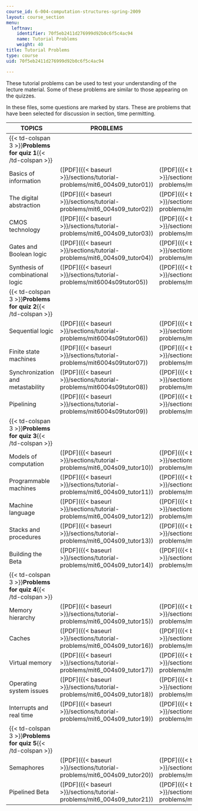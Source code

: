```yaml
---
course_id: 6-004-computation-structures-spring-2009
layout: course_section
menu:
  leftnav:
    identifier: 70f5eb2411d276999d92b0c6f5c4ac94
    name: Tutorial Problems
    weight: 40
title: Tutorial Problems
type: course
uid: 70f5eb2411d276999d92b0c6f5c4ac94

---
```


These tutorial problems can be used to test your understanding of the lecture material. Some of these problems are similar to those appearing on the quizzes.

In these files, some questions are marked by stars. These are problems that have been selected for discussion in section, time permitting.

| TOPICS | PROBLEMS | SOLUTIONS |
| --- | --- | --- |
| {{< td-colspan 3 >}}**Problems for quiz 1**{{< /td-colspan >}} |||
| Basics of information | ([PDF]({{< baseurl >}}/sections/tutorial-problems/mit6_004s09_tutor01)) | ([PDF]({{< baseurl >}}/sections/tutorial-problems/mit6_004s09_tutor01_sol)) |
| The digital abstraction | ([PDF]({{< baseurl >}}/sections/tutorial-problems/mit6_004s09_tutor02)) | ([PDF]({{< baseurl >}}/sections/tutorial-problems/mit6_004s09_tutor02_sol)) |
| CMOS technology | ([PDF]({{< baseurl >}}/sections/tutorial-problems/mit6_004s09_tutor03)) | ([PDF]({{< baseurl >}}/sections/tutorial-problems/mit6_004s09_tutor03_sol)) |
| Gates and Boolean logic | ([PDF]({{< baseurl >}}/sections/tutorial-problems/mit6_004s09_tutor04)) | ([PDF]({{< baseurl >}}/sections/tutorial-problems/mit6_004s09_tutor04_sol)) |
| Synthesis of combinational logic | ([PDF]({{< baseurl >}}/sections/tutorial-problems/mit6004s09tutor05)) | ([PDF]({{< baseurl >}}/sections/tutorial-problems/mit6004s09tutor05sol)) |
| {{< td-colspan 3 >}}**Problems for quiz 2**{{< /td-colspan >}} |||
| Sequential logic | ([PDF]({{< baseurl >}}/sections/tutorial-problems/mit6004s09tutor06)) | ([PDF]({{< baseurl >}}/sections/tutorial-problems/mit6004s09tutor06sol)) |
| Finite state machines | ([PDF]({{< baseurl >}}/sections/tutorial-problems/mit6004s09tutor07)) | ([PDF]({{< baseurl >}}/sections/tutorial-problems/mit6004s09tutor07sol)) |
| Synchronization and metastability | ([PDF]({{< baseurl >}}/sections/tutorial-problems/mit6004s09tutor08)) | ([PDF]({{< baseurl >}}/sections/tutorial-problems/mit6004s09tutor08sol)) |
| Pipelining | ([PDF]({{< baseurl >}}/sections/tutorial-problems/mit6004s09tutor09)) | ([PDF]({{< baseurl >}}/sections/tutorial-problems/mit6004s09tutor09sol)) |
| {{< td-colspan 3 >}}**Problems for quiz 3**{{< /td-colspan >}} |||
| Models of computation | ([PDF]({{< baseurl >}}/sections/tutorial-problems/mit6_004s09_tutor10)) | ([PDF]({{< baseurl >}}/sections/tutorial-problems/mit6_004s09_tutor10_sol)) |
| Programmable machines | ([PDF]({{< baseurl >}}/sections/tutorial-problems/mit6_004s09_tutor11)) | ([PDF]({{< baseurl >}}/sections/tutorial-problems/mit6_004s09_tutor11_sol)) |
| Machine language | ([PDF]({{< baseurl >}}/sections/tutorial-problems/mit6_004s09_tutor12)) | ([PDF]({{< baseurl >}}/sections/tutorial-problems/mit6_004s09_tutor12_sol)) |
| Stacks and procedures | ([PDF]({{< baseurl >}}/sections/tutorial-problems/mit6_004s09_tutor13)) | ([PDF]({{< baseurl >}}/sections/tutorial-problems/mit6_004s09_tutor13_sol)) |
| Building the Beta | ([PDF]({{< baseurl >}}/sections/tutorial-problems/mit6_004s09_tutor14)) | ([PDF]({{< baseurl >}}/sections/tutorial-problems/mit6_004s09_tutor14_sol)) |
| {{< td-colspan 3 >}}**Problems for quiz 4**{{< /td-colspan >}} |||
| Memory hierarchy | ([PDF]({{< baseurl >}}/sections/tutorial-problems/mit6_004s09_tutor15)) | ([PDF]({{< baseurl >}}/sections/tutorial-problems/mit6_004s09_tutor15_sol)) |
| Caches | ([PDF]({{< baseurl >}}/sections/tutorial-problems/mit6_004s09_tutor16)) | ([PDF]({{< baseurl >}}/sections/tutorial-problems/mit6_004s09_tutor16_sol)) |
| Virtual memory | ([PDF]({{< baseurl >}}/sections/tutorial-problems/mit6_004s09_tutor17)) | ([PDF]({{< baseurl >}}/sections/tutorial-problems/mit6_004s09_tutor17_sol)) |
| Operating system issues | ([PDF]({{< baseurl >}}/sections/tutorial-problems/mit6_004s09_tutor18)) | ([PDF]({{< baseurl >}}/sections/tutorial-problems/mit6_004s09_tutor18_sol)) |
| Interrupts and real time | ([PDF]({{< baseurl >}}/sections/tutorial-problems/mit6_004s09_tutor19)) | ([PDF]({{< baseurl >}}/sections/tutorial-problems/mit6_004s09_tutor19_sol)) |
| {{< td-colspan 3 >}}**Problems for quiz 5**{{< /td-colspan >}} |||
| Semaphores | ([PDF]({{< baseurl >}}/sections/tutorial-problems/mit6_004s09_tutor20)) | ([PDF]({{< baseurl >}}/sections/tutorial-problems/mit6_004s09_tutor20_sol)) |
| Pipelined Beta | ([PDF]({{< baseurl >}}/sections/tutorial-problems/mit6_004s09_tutor21)) | ([PDF]({{< baseurl >}}/sections/tutorial-problems/mit6_004s09_tutor21_sol))